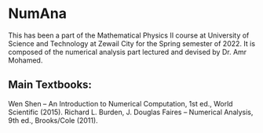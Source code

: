 # NumAna
This has been a part of the Mathematical Physics II course at University of Science and Technology at Zewail City for the Spring semester of 2022. It is composed of the numerical analysis part lectured and devised by Dr. Amr Mohamed.
## Main Textbooks:
Wen Shen – An Introduction to Numerical Computation, 1st ed., World Scientific (2015).
Richard L. Burden, J. Douglas Faires – Numerical Analysis, 9th ed., Brooks/Cole (2011).
